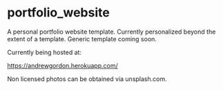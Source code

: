 # portfolio_website
A personal portfolio website template. Currently personalized beyond the extent of a template. Generic template coming soon.

Currently being hosted at:

https://andrewgordon.herokuapp.com/


Non licensed photos can be obtained via unsplash.com.
